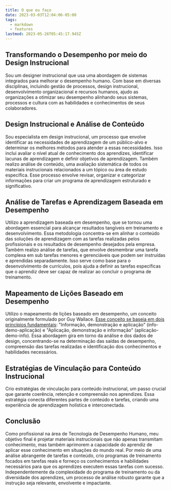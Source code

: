 ```yaml
---
title: O que eu faço
date: 2023-03-03T12:04:06-05:00
tags:
  - markdown
  - features
lastmod: 2023-05-26T05:45:17.945Z
---
```


## Transformando o Desempenho por meio do Design Instrucional

Sou um designer instrucional que usa uma abordagem de sistemas integrados para melhorar o desempenho humano. Com base em diversas disciplinas, incluindo gestão de processos, design instrucional, desenvolvimento organizacional e recursos humanos, ajudo as organizações a otimizar seu desempenho alinhando seus sistemas, processos e cultura com as habilidades e conhecimentos de seus colaboradores.

## Design Instrucional e Análise de Conteúdo

Sou especialista em design instrucional, um processo que envolve identificar as necessidades de aprendizagem de um público-alvo e determinar os melhores métodos para atender a essas necessidades. Isso inclui avaliar o nível atual de conhecimento dos aprendizes, identificar lacunas de aprendizagem e definir objetivos de aprendizagem. Também realizo análise de conteúdo, uma avaliação sistemática de todos os materiais instrucionais relacionados a um tópico ou área de estudo específica. Esse processo envolve revisar, organizar e categorizar informações para criar um programa de aprendizagem estruturado e significativo.

## Análise de Tarefas e Aprendizagem Baseada em Desempenho

Utilizo a aprendizagem baseada em desempenho, que se tornou uma abordagem essencial para alcançar resultados tangíveis em treinamento e desenvolvimento. Essa metodologia concentra-se em alinhar o conteúdo das soluções de aprendizagem com as tarefas realizadas pelos profissionais e os resultados de desempenho desejados pela empresa. Também realizo análise de tarefas, que envolve desmembrar uma tarefa complexa em sub tarefas menores e gerenciáveis que podem ser instruídas e aprendidas separadamente. Isso serve como base para o desenvolvimento de currículos, pois ajuda a definir as tarefas específicas que o aprendiz deve ser capaz de realizar ao concluir o programa de treinamento.

## Mapeamento de Lições Baseado em Desempenho

Utilizo o mapeamento de lições baseado em desempenho, um conceito originalmente formulado por Guy Wallace. [Esse conceito se baseia em dois princípios fundamentais](https://d4t.dev/notes/Design-instrucional/mapeamento-de-licoes-baseado-em-desempenho): "Informação, demonstração e aplicação" (info-demo-aplicação) e "Aplicação, demonstração e informação" (aplicação-demo-info). Essa abordagem gira em torno da análise e dos dados de design, concentrando-se na determinação das saídas de desempenho, compreensão das tarefas realizadas e identificação dos conhecimentos e habilidades necessários.

## Estratégias de Vinculação para Conteúdo Instrucional

Crio estratégias de vinculação para conteúdo instrucional, um passo crucial que garante coerência, retenção e compreensão nos aprendizes. Essa estratégia conecta diferentes partes de conteúdo e tarefas, criando uma experiência de aprendizagem holística e interconectada.

## Conclusão

Como profissional na área de Tecnologia de Desempenho Humano, meu objetivo final é projetar materiais instrucionais que não apenas transmitam conhecimento, mas também aprimorem a capacidade do aprendiz de aplicar esse conhecimento em situações do mundo real. Por meio de uma análise abrangente de tarefas e conteúdo, crio programas de treinamento focados em tarefas reais e forneço os conhecimentos e habilidades necessários para que os aprendizes executem essas tarefas com sucesso. Independentemente da complexidade do programa de treinamento ou da diversidade dos aprendizes, um processo de análise robusto garante que a instrução seja relevante, envolvente e impactante.